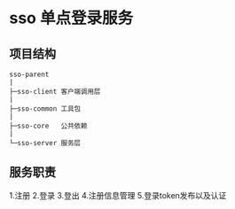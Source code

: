 # sso 单点登录服务

## 项目结构
```text
sso-parent
|
├─sso-client 客户端调用层
|
├─sso-common 工具包
|
├─sso-core   公共依赖
|
└─sso-server 服务层
```
## 服务职责
1.注册
2.登录
3.登出
4.注册信息管理
5.登录token发布以及认证
